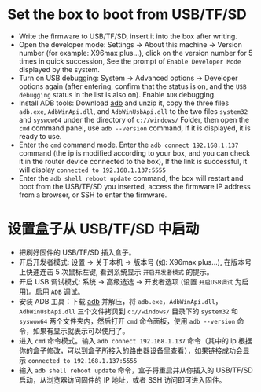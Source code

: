 # Set the box to boot from USB/TF/SD

- Write the firmware to USB/TF/SD, insert it into the box after writing.
- Open the developer mode: Settings → About this machine → Version number (for example: X96max plus...), click on the version number for 5 times in quick succession, See the prompt of `Enable Developer Mode` displayed by the system.
- Turn on USB debugging: System → Advanced options → Developer options again (after entering, confirm that the status is on, and the `USB debugging` status in the list is also on). Enable `ADB` debugging.
- Install ADB tools: Download [adb](https://github.com/ophub/script/releases/download/dev/adb.tar.gz) and unzip it, copy the three files `adb.exe`, `AdbWinApi.dll`, and `AdbWinUsbApi.dll` to the two files `system32` and `syswow64` under the directory of `c://windows/` Folder, then open the `cmd` command panel, use `adb --version` command, if it is displayed, it is ready to use.
- Enter the `cmd` command mode. Enter the `adb connect 192.168.1.137` command (the ip is modified according to your box, and you can check it in the router device connected to the box), If the link is successful, it will display `connected to 192.168.1.137:5555`
- Enter the `adb shell reboot update` command, the box will restart and boot from the USB/TF/SD you inserted, access the firmware IP address from a browser, or SSH to enter the firmware.


# 设置盒子从 USB/TF/SD 中启动

- 把刷好固件的 USB/TF/SD 插入盒子。
- 开启开发者模式: 设置 → 关于本机 → 版本号 (如: X96max plus...), 在版本号上快速连击 5 次鼠标左键, 看到系统显示 `开启开发者模式` 的提示。
- 开启 USB 调试模式: 系统 → 高级选选 → 开发者选项 (设置 `开启USB调试` 为启用)。启用 `ADB` 调试。
- 安装 ADB 工具：下载 [adb](https://github.com/ophub/script/releases/download/dev/adb.tar.gz) 并解压，将 `adb.exe`，`AdbWinApi.dll`，`AdbWinUsbApi.dll` 三个文件拷⻉到 `c://windows/` 目录下的 `system32` 和 `syswow64` 两个文件夹内，然后打开 `cmd` 命令面板，使用 `adb --version` 命令，如果有显示就表示可以使用了。
- 进入 `cmd` 命令模式。输入 `adb connect 192.168.1.137` 命令（其中的 ip 根据你的盒子修改，可以到盒子所接入的路由器设备里查看），如果链接成功会显示 `connected to 192.168.1.137:5555`
- 输入 `adb shell reboot update` 命令，盒子将重启并从你插入的 USB/TF/SD 启动，从浏览器访问固件的 IP 地址，或者 SSH 访问即可进入固件。

